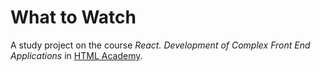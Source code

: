 # What to Watch

A study project on the course _React. Development of Complex Front End Applications_ in [HTML Academy](https://htmlacademy.org/).
